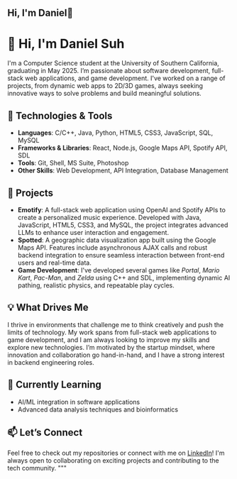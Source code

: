 ## Hi, I'm Daniel👋

# 👋 Hi, I'm Daniel Suh

I'm a Computer Science student at the University of Southern California, graduating in May 2025. I’m passionate about software development, full-stack web applications, and game development. I've worked on a range of projects, from dynamic web apps to 2D/3D games, always seeking innovative ways to solve problems and build meaningful solutions.

## 🔧 Technologies & Tools
- **Languages**: C/C++, Java, Python, HTML5, CSS3, JavaScript, SQL, MySQL
- **Frameworks & Libraries**: React, Node.js, Google Maps API, Spotify API, SDL
- **Tools**: Git, Shell, MS Suite, Photoshop
- **Other Skills**: Web Development, API Integration, Database Management

## 🚀 Projects
- **Emotify**: A full-stack web application using OpenAI and Spotify APIs to create a personalized music experience. Developed with Java, JavaScript, HTML5, CSS3, and MySQL, the project integrates advanced LLMs to enhance user interaction and engagement.
- **Spotted**: A geographic data visualization app built using the Google Maps API. Features include asynchronous AJAX calls and robust backend integration to ensure seamless interaction between front-end users and real-time data.
- **Game Development**: I've developed several games like *Portal*, *Mario Kart*, *Pac-Man*, and *Zelda* using C++ and SDL, implementing dynamic AI pathing, realistic physics, and repeatable play cycles.

## 💡 What Drives Me
I thrive in environments that challenge me to think creatively and push the limits of technology. My work spans from full-stack web applications to game development, and I am always looking to improve my skills and explore new technologies. I’m motivated by the startup mindset, where innovation and collaboration go hand-in-hand, and I have a strong interest in backend engineering roles.

## 🌱 Currently Learning
- AI/ML integration in software applications
- Advanced data analysis techniques and bioinformatics

## 📫 Let’s Connect
Feel free to check out my repositories or connect with me on [LinkedIn](https://www.linkedin.com/)! I'm always open to collaborating on exciting projects and contributing to the tech community.
"""

<!--
**dsuh02/dsuh02** is a ✨ _special_ ✨ repository because its `README.md` (this file) appears on your GitHub profile.

Here are some ideas to get you started:

- 🔭 I’m currently working on ...
- 🌱 I’m currently learning ...
- 👯 I’m looking to collaborate on ...
- 🤔 I’m looking for help with ...
- 💬 Ask me about ...
- 📫 How to reach me: ...
- 😄 Pronouns: ...
- ⚡ Fun fact: ...
-->
